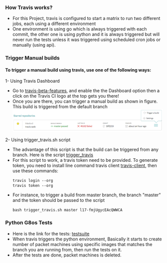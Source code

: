 ### How Travis works?
- For this Project, travis is configured to start a matrix to run two different jobs, each using a different environment
- One environment is using go which is always triggered with each commit, the other one is using python and it is always triggered
  but will never run the tests unless it was triggered using scheduled cron jobs or manually (using api).

### Trigger Manual builds

#### To trigger a manual build using travis, use one of the following ways:

1- Using Travis Dashboard
- Go to [travis-beta-features](https://travis-ci.org/features), and enable the the Dashboard option then a click on the Travis CI logo at the top gets you there!
- Once you are there, you can trigger a manual build as shown in figure. This build is triggered from the default branch
![](pics/dashboard-repo.png)

2- Using trigger_travis.sh script
- The advantage of this script is that the build can be triggered from any branch. Here is the script [trigger_travis](trigger_travis.sh)
- For this script to work, a travis token need to be provided. To generate token, you need to install line command travis client [travis-client](https://github.com/travis-ci/travis.rb#installation), then use these commands:
    ```
    travis login --org
    travis token --org
    ```
- For instance, to trigger a build from master branch, the branch "master" and the token should be passed to the script
    ```
    bash trigger_travis.sh master l17-fmjUgycEAcQWWCA
    ```
### Python G8os Tests
- Here is the link for the tests: [testsuite](api_testing/testcases)
- When travis triggers the python environment, Basically it starts to create number of packet machines  using specific images that matches the branch you are running from, then run the tests on it.
- After the tests are done, packet machines is deleted.
